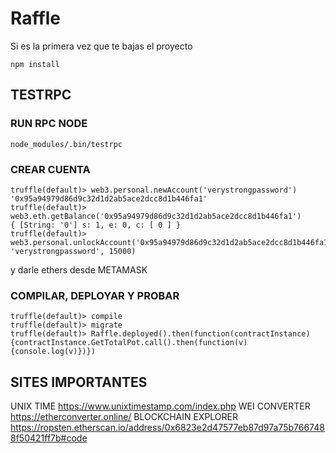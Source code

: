 # Raffle

Si es la primera vez que te bajas el proyecto

```
npm install
```

## TESTRPC

### RUN RPC NODE

```
node_modules/.bin/testrpc
```

### CREAR CUENTA

```
truffle(default)> web3.personal.newAccount('verystrongpassword')
'0x95a94979d86d9c32d1d2ab5ace2dcc8d1b446fa1'
truffle(default)> web3.eth.getBalance('0x95a94979d86d9c32d1d2ab5ace2dcc8d1b446fa1')
{ [String: '0'] s: 1, e: 0, c: [ 0 ] }
truffle(default)> web3.personal.unlockAccount('0x95a94979d86d9c32d1d2ab5ace2dcc8d1b446fa1', 'verystrongpassword', 15000)
```

y darle ethers desde METAMASK

### COMPILAR, DEPLOYAR Y PROBAR

```
truffle(default)> compile
truffle(default)> migrate
truffle(default)> Raffle.deployed().then(function(contractInstance) {contractInstance.GetTotalPot.call().then(function(v) {console.log(v)})})
```

## SITES IMPORTANTES

UNIX TIME https://www.unixtimestamp.com/index.php
WEI CONVERTER https://etherconverter.online/
BLOCKCHAIN EXPLORER https://ropsten.etherscan.io/address/0x6823e2d47577eb87d97a75b7667488f50421ff7b#code